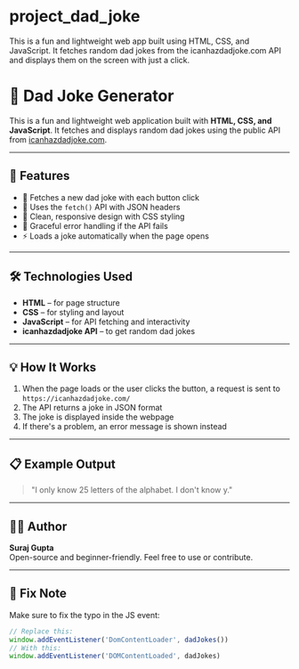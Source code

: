 # project_dad_joke
This is a fun and lightweight web app built using HTML, CSS, and JavaScript. It fetches random dad jokes from the icanhazdadjoke.com API and displays them on the screen with just a click.
# 🤣 Dad Joke Generator

This is a fun and lightweight web application built with **HTML, CSS, and JavaScript**. It fetches and displays random dad jokes using the public API from [icanhazdadjoke.com](https://icanhazdadjoke.com).

---

## 🚀 Features

- 🧠 Fetches a new dad joke with each button click
- 💬 Uses the `fetch()` API with JSON headers
- 🎨 Clean, responsive design with CSS styling
- 🛑 Graceful error handling if the API fails
- ⚡ Loads a joke automatically when the page opens

---

## 🛠️ Technologies Used

- **HTML** – for page structure  
- **CSS** – for styling and layout  
- **JavaScript** – for API fetching and interactivity  
- **icanhazdadjoke API** – to get random dad jokes

---

## 💡 How It Works

1. When the page loads or the user clicks the button, a request is sent to `https://icanhazdadjoke.com/`  
2. The API returns a joke in JSON format  
3. The joke is displayed inside the webpage  
4. If there's a problem, an error message is shown instead

---

## 📋 Example Output

> "I only know 25 letters of the alphabet. I don't know y."

---

## 🧑‍💻 Author

**Suraj Gupta**  
Open-source and beginner-friendly. Feel free to use or contribute.

---

## 🧪 Fix Note

Make sure to fix the typo in the JS event:
```js
// Replace this:
window.addEventListener('DomContentLoader', dadJokes())
// With this:
window.addEventListener('DOMContentLoaded', dadJokes)
